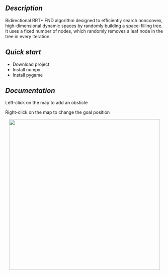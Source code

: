 <h2><i> Description </i></h2>

Bidirectional RRT* FND algorithm designed to efficiently search nonconvex, high-dimensional dynamic spaces by randomly building a space-filling tree. It uses a fixed number of nodes, which randomly removes a leaf node in the tree in every iteration. 

<h2><i> Quick start </i></h2>
<ul>
  <li> Download project </li>
  <li> Install numpy </li>
  <li> Install pygame </li>
</ul>
 
<h2><i> Documentation </i></h2>

Left-click on the map to add an obsticle

Right-click on the map to change the goal position
<p align="center">
  <image src="https://user-images.githubusercontent.com/29633052/48624148-c8fdcd80-e9bc-11e8-97de-60b8adf9d3b6.png" height="480"></image>
</p>

